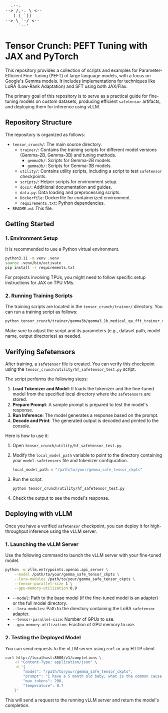 <pre>
  .--.
--> /,-. \ <--
   ( ( `))
--> \ `-/ <--
     `--'
</pre>

# Tensor Crunch: PEFT Tuning with JAX and PyTorch
This repository provides a collection of scripts and examples for Parameter-Efficient Fine-Tuning (PEFT) of large language models, with a focus on Google's Gemma models. It includes implementations for techniques like LoRA (Low-Rank Adaptation) and SFT using both JAX/Flax.

The primary goal of this repository is to serve as a practical guide for fine-tuning models on custom datasets, producing efficient `safetensor` artifacts, and deploying them for inference using vLLM.

## Repository Structure

The repository is organized as follows:

-   `tensor_crunch/`: The main source directory.
    -   `trainer/`: Contains the training scripts for different model versions (Gemma-2B, Gemma-3B) and tuning methods.
        -   `gemma2b/`: Scripts for Gemma-2B models.
        -   `gemma3b/`: Scripts for Gemma-3B models.
    -   `utility/`: Contains utility scripts, including a script to test `safetensor` checkpoints.
    -   `scripts/`: Helper scripts for environment setup.
    -   `docs/`: Additional documentation and guides.
    -   `data.py`: Data loading and preprocessing scripts.
    -   `Dockerfile`: Dockerfile for containerized environment.
    -   `requirements.txt`: Python dependencies.
-   `README.md`: This file.

## Getting Started

### 1. Environment Setup

It is recommended to use a Python virtual environment.

```bash
python3.11 -m venv .venv
source .venv/bin/activate
pip install -r requirements.txt
```

For projects involving TPUs, you might need to follow specific setup instructions for JAX on TPU VMs.

### 2. Running Training Scripts

The training scripts are located in the `tensor_crunch/trainer/` directory. You can run a training script as follows:

```bash
python tensor_crunch/trainer/gemma3b/gemma3_1b_medical_qa_fft_trainer_vllm.py
```

Make sure to adjust the script and its parameters (e.g., dataset path, model name, output directories) as needed.

## Verifying Safetensors

After training, a `safetensor` file is created. You can verify this checkpoint using the `tensor_crunch/utility/hf_safetensor_test.py` script.

The script performs the following steps:

1.  **Load Tokenizer and Model**: It loads the tokenizer and the fine-tuned model from the specified local directory where the `safetensors` are stored.
2.  **Prepare Prompt**: A sample prompt is prepared to test the model's response.
3.  **Run Inference**: The model generates a response based on the prompt.
4.  **Decode and Print**: The generated output is decoded and printed to the console.

Here is how to use it:

1.  Open `tensor_crunch/utility/hf_safetensor_test.py`.
2.  Modify the `local_model_path` variable to point to the directory containing your `model.safetensors` file and tokenizer configuration.

    ```python
    local_model_path = "/path/to/your/gemma_safe_tensor_ckpts"
    ```

3.  Run the script:

    ```bash
    python tensor_crunch/utility/hf_safetensor_test.py
    ```

4.  Check the output to see the model's response.

## Deploying with vLLM

Once you have a verified `safetensor` checkpoint, you can deploy it for high-throughput inference using the vLLM server.

### 1. Launching the vLLM Server

Use the following command to launch the vLLM server with your fine-tuned model.

```bash
python -m vllm.entrypoints.openai.api_server \
    --model /path/to/your/gemma_safe_tensor_ckpts \
    --lora-modules /path/to/your/gemma_safe_tensor_ckpts \
    --tensor-parallel-size 1 \
    --gpu-memory-utilization 0.9
```

-   `--model`: Path to the base model (if the fine-tuned model is an adapter) or the full model directory.
-   `--lora-modules`: Path to the directory containing the LoRA `safetensor` adapter.
-   `--tensor-parallel-size`: Number of GPUs to use.
-   `--gpu-memory-utilization`: Fraction of GPU memory to use.

### 2. Testing the Deployed Model

You can send requests to the vLLM server using `curl` or any HTTP client.

```bash
curl http://localhost:8000/v1/completions \
    -H "Content-Type: application/json" \
    -d '{
        "model": "/path/to/your/gemma_safe_tensor_ckpts",
        "prompt": "I have a 5 month old baby, what is the common cause of death?",
        "max_tokens": 200,
        "temperature": 0.7
    }'
```

This will send a request to the running vLLM server and return the model's completion.
